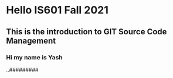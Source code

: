 # Hello IS601 Fall 2021
## This is the introduction to GIT Source Code Management
### Hi my name is Yash
..#########
